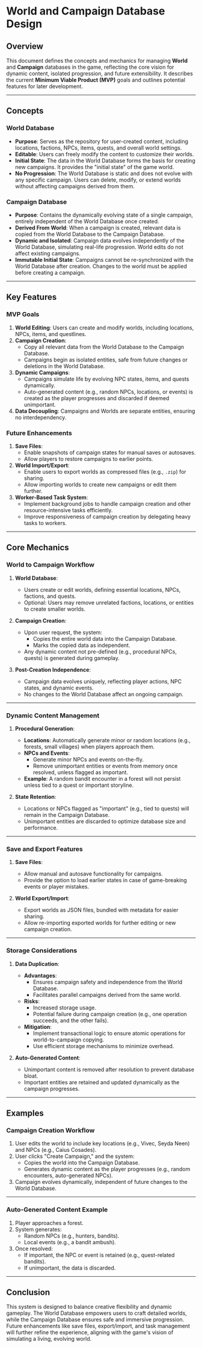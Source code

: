 # **World and Campaign Database Design**

## **Overview**
This document defines the concepts and mechanics for managing **World** and **Campaign** databases in the game, reflecting the core vision for dynamic content, isolated progression, and future extensibility. It describes the current **Minimum Viable Product (MVP)** goals and outlines potential features for later development.

---

## **Concepts**

### **World Database**
- **Purpose**: Serves as the repository for user-created content, including locations, factions, NPCs, items, quests, and overall world settings.
- **Editable**: Users can freely modify the content to customize their worlds.
- **Initial State**: The data in the World Database forms the basis for creating new campaigns. It provides the "initial state" of the game world.
- **No Progression**: The World Database is static and does not evolve with any specific campaign. Users can delete, modify, or extend worlds without affecting campaigns derived from them.

### **Campaign Database**
- **Purpose**: Contains the dynamically evolving state of a single campaign, entirely independent of the World Database once created.
- **Derived From World**: When a campaign is created, relevant data is copied from the World Database to the Campaign Database.
- **Dynamic and Isolated**: Campaign data evolves independently of the World Database, simulating real-life progression. World edits do not affect existing campaigns.
- **Immutable Initial State**: Campaigns cannot be re-synchronized with the World Database after creation. Changes to the world must be applied before creating a campaign.

---

## **Key Features**

### **MVP Goals**
1. **World Editing**: Users can create and modify worlds, including locations, NPCs, items, and questlines.
2. **Campaign Creation**:
   - Copy all relevant data from the World Database to the Campaign Database.
   - Campaigns begin as isolated entities, safe from future changes or deletions in the World Database.
3. **Dynamic Campaigns**:
   - Campaigns simulate life by evolving NPC states, items, and quests dynamically.
   - Auto-generated content (e.g., random NPCs, locations, or events) is created as the player progresses and discarded if deemed unimportant.
4. **Data Decoupling**: Campaigns and Worlds are separate entities, ensuring no interdependency.

### **Future Enhancements**
1. **Save Files**:
   - Enable snapshots of campaign states for manual saves or autosaves.
   - Allow players to restore campaigns to earlier points.
2. **World Import/Export**:
   - Enable users to export worlds as compressed files (e.g., `.zip`) for sharing.
   - Allow importing worlds to create new campaigns or edit them further.
3. **Worker-Based Task System**:
   - Implement background jobs to handle campaign creation and other resource-intensive tasks efficiently.
   - Improve responsiveness of campaign creation by delegating heavy tasks to workers.

---

## **Core Mechanics**

### **World to Campaign Workflow**
1. **World Database**:
   - Users create or edit worlds, defining essential locations, NPCs, factions, and quests.
   - Optional: Users may remove unrelated factions, locations, or entities to create smaller worlds.

2. **Campaign Creation**:
   - Upon user request, the system:
     - Copies the entire world data into the Campaign Database.
     - Marks the copied data as independent.
   - Any dynamic content not pre-defined (e.g., procedural NPCs, quests) is generated during gameplay.

3. **Post-Creation Independence**:
   - Campaign data evolves uniquely, reflecting player actions, NPC states, and dynamic events.
   - No changes to the World Database affect an ongoing campaign.

---

### **Dynamic Content Management**
1. **Procedural Generation**:
   - **Locations**: Automatically generate minor or random locations (e.g., forests, small villages) when players approach them.
   - **NPCs and Events**:
     - Generate minor NPCs and events on-the-fly.
     - Remove unimportant entities or events from memory once resolved, unless flagged as important.
   - **Example**: A random bandit encounter in a forest will not persist unless tied to a quest or important storyline.

2. **State Retention**:
   - Locations or NPCs flagged as "important" (e.g., tied to quests) will remain in the Campaign Database.
   - Unimportant entities are discarded to optimize database size and performance.

---

### **Save and Export Features**
1. **Save Files**:
   - Allow manual and autosave functionality for campaigns.
   - Provide the option to load earlier states in case of game-breaking events or player mistakes.

2. **World Export/Import**:
   - Export worlds as JSON files, bundled with metadata for easier sharing.
   - Allow re-importing exported worlds for further editing or new campaign creation.

---

### **Storage Considerations**
1. **Data Duplication**:
   - **Advantages**:
     - Ensures campaign safety and independence from the World Database.
     - Facilitates parallel campaigns derived from the same world.
   - **Risks**:
     - Increased storage usage.
     - Potential failure during campaign creation (e.g., one operation succeeds, and the other fails).
   - **Mitigation**:
     - Implement transactional logic to ensure atomic operations for world-to-campaign copying.
     - Use efficient storage mechanisms to minimize overhead.

2. **Auto-Generated Content**:
   - Unimportant content is removed after resolution to prevent database bloat.
   - Important entities are retained and updated dynamically as the campaign progresses.

---

## **Examples**

### **Campaign Creation Workflow**
1. User edits the world to include key locations (e.g., Vivec, Seyda Neen) and NPCs (e.g., Caius Cosades).
2. User clicks "Create Campaign," and the system:
   - Copies the world into the Campaign Database.
   - Generates dynamic content as the player progresses (e.g., random encounters, auto-generated NPCs).
3. Campaign evolves dynamically, independent of future changes to the World Database.

---

### **Auto-Generated Content Example**
1. Player approaches a forest.
2. System generates:
   - Random NPCs (e.g., hunters, bandits).
   - Local events (e.g., a bandit ambush).
3. Once resolved:
   - If important, the NPC or event is retained (e.g., quest-related bandits).
   - If unimportant, the data is discarded.

---

## **Conclusion**
This system is designed to balance creative flexibility and dynamic gameplay. The World Database empowers users to craft detailed worlds, while the Campaign Database ensures safe and immersive progression. Future enhancements like save files, export/import, and task management will further refine the experience, aligning with the game's vision of simulating a living, evolving world.
